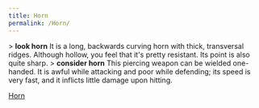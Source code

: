 ```yaml
---
title: Horn
permalink: /Horn/
---
```


\> **look horn**
It is a long, backwards curving horn with thick, transversal ridges.
Although
hollow, you feel that it's pretty resistant. Its point is also quite
sharp.
\> **consider horn**
This piercing weapon can be wielded one-handed.
It is awful while attacking and poor while defending; its speed is very
fast, and it inflicts little damage upon hitting.

[Horn](Category:_Piercing_weapons "wikilink")